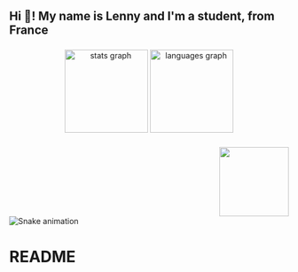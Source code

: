 <h2 align="left">Hi 👋! My name is Lenny and I'm a student, from France</h2>

###

<div align="center">
  <img src="https://github-readme-stats.vercel.app/api?username=Lenny-bch&hide_title=false&hide_rank=false&show_icons=true&include_all_commits=true&count_private=true&disable_animations=false&theme=dracula&locale=en&hide_border=false" height="150" alt="stats graph"  />
  <img src="https://github-readme-stats.vercel.app/api/top-langs?username=maurodesouza&locale=en&hide_title=false&layout=compact&card_width=320&langs_count=5&theme=dracula&hide_border=false" height="150" alt="languages graph"  />
</div>

###

<img align="right" height="125" src="https://media.tenor.com/Jo0PbgBIZzAAAAAM/chill-guy-my-new-character.gif"  />

###

###

<br clear="both">

<img src="https://raw.githubusercontent.com/maurodesouza/maurodesouza/output/snake.svg" alt="Snake animation" />

###
# README
